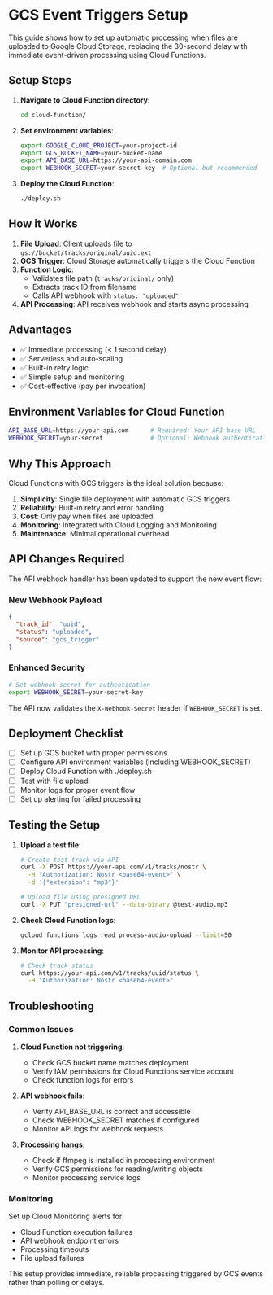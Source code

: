 # GCS Event Triggers Setup

This guide shows how to set up automatic processing when files are uploaded to Google Cloud Storage, replacing the 30-second delay with immediate event-driven processing using Cloud Functions.

## Setup Steps

1. **Navigate to Cloud Function directory**:
   ```bash
   cd cloud-function/
   ```

2. **Set environment variables**:
   ```bash
   export GOOGLE_CLOUD_PROJECT=your-project-id
   export GCS_BUCKET_NAME=your-bucket-name
   export API_BASE_URL=https://your-api-domain.com
   export WEBHOOK_SECRET=your-secret-key  # Optional but recommended
   ```

3. **Deploy the Cloud Function**:
   ```bash
   ./deploy.sh
   ```

## How it Works

1. **File Upload**: Client uploads file to `gs://bucket/tracks/original/uuid.ext`
2. **GCS Trigger**: Cloud Storage automatically triggers the Cloud Function
3. **Function Logic**: 
   - Validates file path (`tracks/original/` only)
   - Extracts track ID from filename
   - Calls API webhook with `status: "uploaded"`
4. **API Processing**: API receives webhook and starts async processing

## Advantages

- ✅ Immediate processing (< 1 second delay)
- ✅ Serverless and auto-scaling
- ✅ Built-in retry logic
- ✅ Simple setup and monitoring
- ✅ Cost-effective (pay per invocation)

## Environment Variables for Cloud Function

```bash
API_BASE_URL=https://your-api.com      # Required: Your API base URL
WEBHOOK_SECRET=your-secret             # Optional: Webhook authentication
```

## Why This Approach

Cloud Functions with GCS triggers is the ideal solution because:

1. **Simplicity**: Single file deployment with automatic GCS triggers
2. **Reliability**: Built-in retry and error handling
3. **Cost**: Only pay when files are uploaded
4. **Monitoring**: Integrated with Cloud Logging and Monitoring
5. **Maintenance**: Minimal operational overhead

## API Changes Required

The API webhook handler has been updated to support the new event flow:

### New Webhook Payload
```json
{
  "track_id": "uuid",
  "status": "uploaded",
  "source": "gcs_trigger"
}
```

### Enhanced Security
```bash
# Set webhook secret for authentication
export WEBHOOK_SECRET=your-secret-key
```

The API now validates the `X-Webhook-Secret` header if `WEBHOOK_SECRET` is set.

## Deployment Checklist

- [ ] Set up GCS bucket with proper permissions
- [ ] Configure API environment variables (including WEBHOOK_SECRET)
- [ ] Deploy Cloud Function with ./deploy.sh
- [ ] Test with file upload
- [ ] Monitor logs for proper event flow
- [ ] Set up alerting for failed processing

## Testing the Setup

1. **Upload a test file**:
   ```bash
   # Create test track via API
   curl -X POST https://your-api.com/v1/tracks/nostr \
     -H "Authorization: Nostr <base64-event>" \
     -d '{"extension": "mp3"}'
   
   # Upload file using presigned URL
   curl -X PUT "presigned-url" --data-binary @test-audio.mp3
   ```

2. **Check Cloud Function logs**:
   ```bash
   gcloud functions logs read process-audio-upload --limit=50
   ```

3. **Monitor API processing**:
   ```bash
   # Check track status
   curl https://your-api.com/v1/tracks/uuid/status \
     -H "Authorization: Nostr <base64-event>"
   ```

## Troubleshooting

### Common Issues

1. **Cloud Function not triggering**:
   - Check GCS bucket name matches deployment
   - Verify IAM permissions for Cloud Functions service account
   - Check function logs for errors

2. **API webhook fails**:
   - Verify API_BASE_URL is correct and accessible
   - Check WEBHOOK_SECRET matches if configured
   - Monitor API logs for webhook requests

3. **Processing hangs**:
   - Check if ffmpeg is installed in processing environment
   - Verify GCS permissions for reading/writing objects
   - Monitor processing service logs

### Monitoring

Set up Cloud Monitoring alerts for:
- Cloud Function execution failures
- API webhook endpoint errors  
- Processing timeouts
- File upload failures

This setup provides immediate, reliable processing triggered by GCS events rather than polling or delays.
